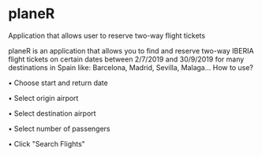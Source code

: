 # planeR
Application that allows user to reserve two-way flight tickets

planeR is an application that allows you to find and reserve two-way IBERIA flight tickets
on certain dates between 2/7/2019 and 30/9/2019 for many destinations in Spain like: Barcelona, Madrid,
Sevilla, Malaga... How to use?

• Choose start and return date

• Select origin airport

• Select destination airport

• Select number of passengers

• Click "Search Flights"
